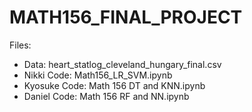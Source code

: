 # MATH156_FINAL_PROJECT

Files:
- Data: heart_statlog_cleveland_hungary_final.csv
- Nikki Code: Math156_LR_SVM.ipynb
- Kyosuke Code: Math 156 DT and KNN.ipynb
- Daniel Code: Math 156 RF and NN.ipynb
